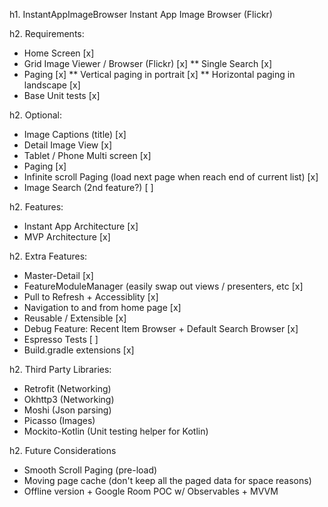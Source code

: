 h1. InstantAppImageBrowser
Instant App Image Browser (Flickr)

h2. Requirements:
* Home Screen [x]
* Grid Image Viewer / Browser (Flickr) [x]
** Single Search [x]
* Paging [x]
** Vertical paging in portrait [x]
** Horizontal paging in landscape [x]
* Base Unit tests [x]

h2. Optional:
* Image Captions (title) [x]
* Detail Image View [x]
* Tablet / Phone Multi screen [x]
* Paging [x]
* Infinite scroll Paging (load next page when reach end of current list) [x]
* Image Search (2nd feature?) [ ]

h2. Features:
* Instant App Architecture [x]
* MVP Architecture [x]

h2. Extra Features:
* Master-Detail [x]
* FeatureModuleManager (easily swap out views / presenters, etc [x]
* Pull to Refresh + Accessiblity [x]
* Navigation to and from home page [x]
* Reusable / Extensible [x]
* Debug Feature: Recent Item Browser + Default Search Browser [x]
* Espresso Tests [ ]
* Build.gradle extensions [x]

h2. Third Party Libraries:
* Retrofit (Networking)
* Okhttp3 (Networking)
* Moshi (Json parsing)
* Picasso (Images)
* Mockito-Kotlin (Unit testing helper for Kotlin)

h2. Future Considerations
* Smooth Scroll Paging (pre-load)
* Moving page cache (don't keep all the paged data for space reasons)
* Offline version + Google Room POC w/ Observables + MVVM
